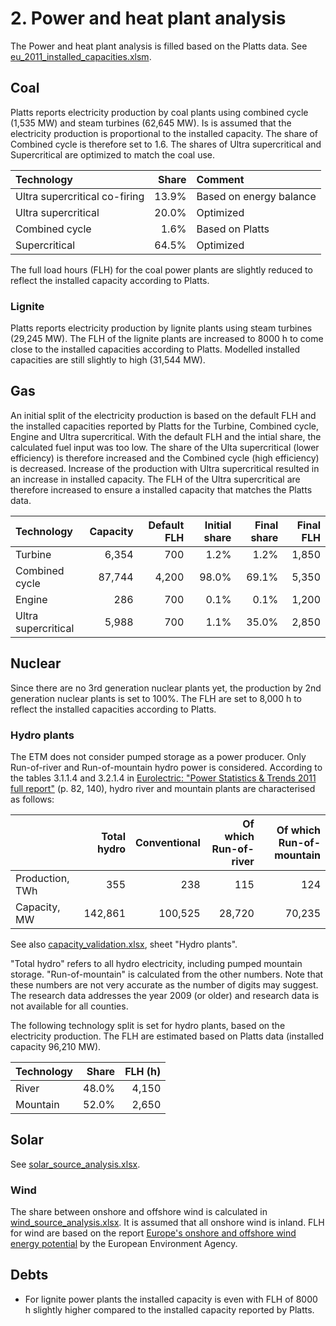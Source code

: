 # 2. Power and heat plant analysis

The Power and heat plant analysis is filled based on the Platts data. See [eu_2011_installed_capacities.xlsm](../2_power_and_heat_plant/eu_2011_installed_capacities.xlsm).


## Coal

Platts reports electricity production by coal plants using combined cycle (1,535 MW) and steam turbines (62,645 MW). Is is assumed that the electricity production is proportional to the installed capacity. The share of Combined cycle is therefore set to 1.6. The shares of Ultra supercritical and Supercritical are optimized to match the coal use. 

| Technology                    | Share | Comment                 |
| :---------------------------- | ----: | :---------------------- |
| Ultra supercritical co-firing | 13.9% | Based on energy balance |
| Ultra supercritical           | 20.0% | Optimized               |
| Combined cycle                |  1.6% | Based on Platts         |
| Supercritical                 | 64.5% | Optimized               |

The full load hours (FLH) for the coal power plants are slightly reduced to reflect the installed capacity according to Platts.


### Lignite

Platts reports electricity production by lignite plants using steam turbines (29,245 MW). The FLH of the lignite plants are increased to 8000 h to come close to the installed capacities according to Platts. Modelled installed capacities are still slightly to high (31,544 MW).


## Gas

An initial split of the electricity production is based on the default FLH and the installed capacities reported by Platts for the Turbine, Combined cycle, Engine and Ultra supercritical. With the default FLH and the intial share, the calculated fuel input was too low. The share of the Ulta supercritical (lower efficiency) is therefore increased and the Combined cycle (high efficiency) is decreased. Increase of the production with Ultra supercritical resulted in an increase in installed capacity. The FLH of the Ultra supercritical are therefore increased to ensure a installed capacity that matches the Platts data.

| Technology | Capacity | Default FLH | Initial share | Final share | Final FLH |
| :------------------ | -----: | ----: | ----: | ----: | ----: |
| Turbine             |  6,354 |   700 |  1.2% |  1.2% | 1,850 |
| Combined cycle      | 87,744 | 4,200 | 98.0% | 69.1% | 5,350 |
| Engine              |    286 |   700 |  0.1% |  0.1% | 1,200 |
| Ultra supercritical |  5,988 |   700 |  1.1% | 35.0% | 2,850 |


## Nuclear

Since there are no 3rd generation nuclear plants yet, the production by 2nd generation nuclear plants is set to 100%. The FLH are set to 8,000 h to reflect the installed capacities according to Platts.


### Hydro plants

The ETM does not consider pumped storage as a power producer. Only Run-of-river and Run-of-mountain hydro power is considered. According to the tables 3.1.1.4 and 3.2.1.4 in [Eurolectric: "Power Statistics & Trends 2011 full report"](http://refman.et-model.com/publications/1836) (p. 82, 140), hydro river and mountain plants are characterised as follows: 

|                 | Total hydro | Conventional | Of which Run-of-river | Of which Run-of-mountain |
| :-------------- | ----------: | -----------: | --------------------: | -----------------------: |
| Production, TWh |         355 |          238 |                   115 |                      124 |
| Capacity, MW    |     142,861 |      100,525 |                28,720 |                   70,235 |

See also [capacity_validation.xlsx](/OLD/capacity_validation.xlsx), sheet "Hydro plants".

"Total hydro" refers to all hydro electricity, including pumped mountain storage. "Run-of-mountain" is calculated from the other numbers. Note that these numbers are not very accurate as the number of digits may suggest. The research data addresses the year 2009 (or older) and research data is not available for all counties.

The following technology split is set for hydro plants, based on the electricity production. The FLH are estimated based on Platts data (installed capacity 96,210 MW).

| Technology | Share | FLH (h) |
| :--------- | ----: | ------: |
| River      | 48.0% |   4,150 |
| Mountain   | 52.0% |   2,650 |


## Solar

See [solar_source_analysis.xlsx](../../../eu/2012/2_power_and_heat_plant/solar_source_analysis.xlsx).


### Wind

The share between onshore and offshore wind is calculated in [wind_source_analysis.xlsx](../../../eu/2012/2_power_and_heat_plant/wind_source_analysis.xlsx). It is assumed that all onshore wind is inland. FLH for wind are based on the report [Europe's onshore and offshore wind energy potential](http://refman.et-model.com/publications/1312) by the European Environment Agency.


## Debts

- For lignite power plants the installed capacity is even with FLH of 8000 h slightly higher compared to the installed capacity reported by Platts.